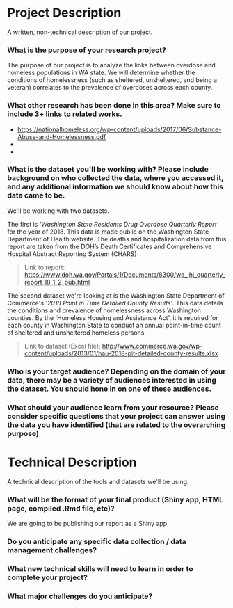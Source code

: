 # Project Description
A written, non-technical description of our project.

### What is the purpose of your research project?
The purpose of our project is to analyze the links between overdose and homeless populations in WA state. We will determine whether the conditions of homelessness (such as sheltered, unsheltered, and being a veteran) correlates to the prevalence of overdoses across each county.

### What other research has been done in this area? Make sure to include 3+ links to related works.

+ https://nationalhomeless.org/wp-content/uploads/2017/06/Substance-Abuse-and-Homelessness.pdf
+
+

### What is the dataset you'll be working with?  Please include background on who collected the data, where you accessed it, and any additional information we should know about how this data came to be.

We'll be working with two datasets.

The first is *'Washington State Residents Drug Overdose Quarterly Report'* for the year of 2018. This data is made public on the Washington State Department of Health website. The deaths and hospitalization data from this report are taken from the DOH’s Death Certificates and Comprehensive Hospital Abstract Reporting System (CHARS)

> Link to report:
> https://www.doh.wa.gov/Portals/1/Documents/8300/wa_lhj_quarterly_report_18_1_2_pub.html

The second dataset we're looking at is the Washington State Department of Commerce's *'2018 Point in Time Detailed County Results'*. This data details the conditions and prevalence of homelessness across Washington counties. By the 'Homeless Housing and Assistance Act', it is required for each county in Washington State to conduct an annual point-in-time count of sheltered and unsheltered homeless persons.

> Link to dataset (Excel file):
> http://www.commerce.wa.gov/wp-content/uploads/2013/01/hau-2018-pit-detailed-county-results.xlsx

### Who is your target audience?  Depending on the domain of your data, there may be a variety of audiences interested in using the dataset. You should hone in on one of these audiences.

### What should your audience learn from your resource? Please consider specific questions that your project can answer using the data you have identified (that are related to the overarching purpose)

# Technical Description
A technical description of the tools and datasets we'll be using.

### What will be the format of your final product (Shiny app, HTML page, compiled .Rmd file, etc)?
We are going to be publishing our report as a Shiny app. 

### Do you anticipate any specific data collection / data management challenges?

### What new technical skills will need to learn in order to complete your project?

### What major challenges do you anticipate? 
